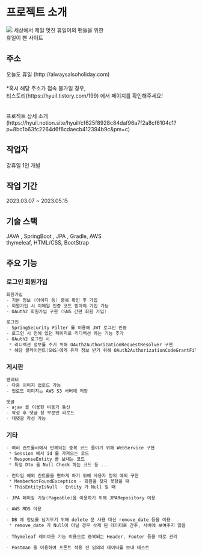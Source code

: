 # 프로젝트 소개
<img src="https://img1.daumcdn.net/thumb/R1280x0/?scode=mtistory2&fname=https%3A%2F%2Fblog.kakaocdn.net%2Fdn%2Fpdyvo%2FbtshHMQ3AGA%2FjyJlOfloclRuI5ZtAi7qRK%2Fimg.png">
세상에서 제일 멋진 휴일이의 팬들을 위한<br>
휴일이 팬 사이트
<br>


<h2>주소</h2>
오늘도 휴일 (http://alwaysalsoholiday.com)<br><br>
*혹시 해당 주소가 접속 불가일 경우,<br>티스토리(https://hyuil.tistory.com/199) 에서 페이지를 확인해주세요!<br><br>
<br>
프로젝트 상세 소개 (https://hyuil.notion.site/hyuil/cf625f8928c84daf96a7f2a8cf6104c1?p=8bc1b63fc2264d6f8cdaecb412394b9c&pm=c)



<h2>작업자</h2>
강휴일 1인 개발

<h2>작업 기간</h2>
2023.03.07 ~ 2023.05.15


<h2>기술 스택</h2>
JAVA , SpringBoot , JPA , Gradle, AWS<br>
thymeleaf, HTML/CSS, BootStrap


<h2>주요 기능</h2>

<h3>로그인 회원가입</h3>

```swift
회원가입
- 기본 정보 (아이디 등) 중복 확인 후 가입
- 회원가입 시 이메일 인증 코드 받아야 가입 가능
- OAuth2 회원가입 구현 (SNS 간편 회원 가입)

로그인
- SpringSecurity Filter 를 이용해 JWT 로그인 인증
- 로그인 시 전에 있던 페이지로 리디렉션 하는 기능 추가
- OAuth2 로그인 시
 * 리디렉션 정보를 주기 위해 OAuth2AuthorizationRequestResolver 구현
 * 해당 클라이언트(SNS)에게 유저 정보 받기 위해 OAuth2AuthorizationCodeGrantFilter 구현
```


<h3>게시판</h3>



```swift
팬레터
- 다중 이미지 업로드 가능
- 업로드 이미지는 AWS S3 서버에 저장

댓글
- ajax 를 이용한 비동기 통신
- 작성 후 댓글 창 부분만 리로드
- 대댓글 작성 가능
```

<h3>기타</h3>



```swift
- 여러 컨트롤러에서 반복되는 중복 코드 줄이기 위해 WebService 구현
 * Session 에서 id 를 가져오는 코드
 * ResponseEntity 를 보내는 코드
 * 특정 Dto 를 Null Check 하는 코드 등 ...

- 런타임 예외 컨트롤을 편하게 하기 위해 사용자 정의 예외 구현
 * MemberNotFoundException - 회원을 찾지 못했을 때
 * ThisEntityIsNull - Entity 가 Null 일 때
 
- JPA 페이징 기능(Pageable)을 이용하기 위해 JPARepository 이용

- AWS RDS 이용

- DB 에 정보를 남겨두기 위해 delete 문 사용 대신 remove_date 등을 이용
 * remove_date 가 Null이 아닐 경우 삭제 된 데이터로 간주, 서버에 보여주지 않음
 
- Thymeleaf 레이아웃 기능 이용으로 중복되는 Header, Footer 등을 따로 관리

- Postman 을 이용하여 프론트 적용 전 임의의 데이터를 보내 테스트
```
